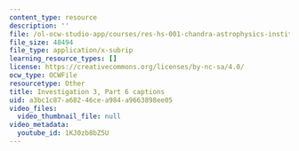 ```yaml
---
content_type: resource
description: ''
file: /ol-ocw-studio-app/courses/res-hs-001-chandra-astrophysics-institute/1KJ0zb8bZ5U_captions.webvtt
file_size: 48494
file_type: application/x-subrip
learning_resource_types: []
license: https://creativecommons.org/licenses/by-nc-sa/4.0/
ocw_type: OCWFile
resourcetype: Other
title: Investigation 3, Part 6 captions
uid: a3bc1c87-a682-46ce-a984-a9663898ee05
video_files:
  video_thumbnail_file: null
video_metadata:
  youtube_id: 1KJ0zb8bZ5U
---
```

